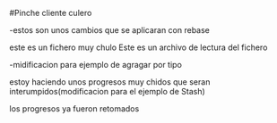 #Pinche cliente culero

-estos son unos cambios que se aplicaran con rebase

este es un fichero muy chulo
Este es un archivo de lectura del fichero

 -midificacion para ejemplo de agragar por tipo 

 estoy haciendo unos progresos muy chidos que seran interumpidos(modificacion para el ejemplo de Stash)

 los progresos ya fueron retomados
